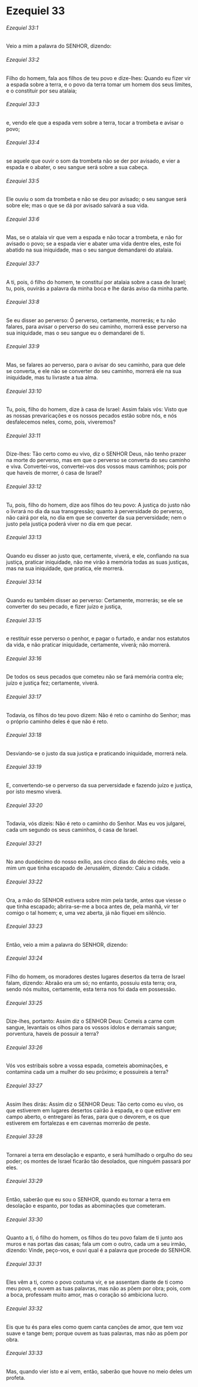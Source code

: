 # Ezequiel 33

###### Ezequiel 33:1

Veio a mim a palavra do SENHOR, dizendo:

###### Ezequiel 33:2

Filho do homem, fala aos filhos de teu povo e dize-lhes: Quando eu fizer vir a espada sobre a terra, e o povo da terra tomar um homem dos seus limites, e o constituir por seu atalaia;

###### Ezequiel 33:3

e, vendo ele que a espada vem sobre a terra, tocar a trombeta e avisar o povo;

###### Ezequiel 33:4

se aquele que ouvir o som da trombeta não se der por avisado, e vier a espada e o abater, o seu sangue será sobre a sua cabeça.

###### Ezequiel 33:5

Ele ouviu o som da trombeta e não se deu por avisado; o seu sangue será sobre ele; mas o que se dá por avisado salvará a sua vida.

###### Ezequiel 33:6

Mas, se o atalaia vir que vem a espada e não tocar a trombeta, e não for avisado o povo; se a espada vier e abater uma vida dentre eles, este foi abatido na sua iniquidade, mas o seu sangue demandarei do atalaia.

###### Ezequiel 33:7

A ti, pois, ó filho do homem, te constituí por atalaia sobre a casa de Israel; tu, pois, ouvirás a palavra da minha boca e lhe darás aviso da minha parte.

###### Ezequiel 33:8

Se eu disser ao perverso: Ó perverso, certamente, morrerás; e tu não falares, para avisar o perverso do seu caminho, morrerá esse perverso na sua iniquidade, mas o seu sangue eu o demandarei de ti.

###### Ezequiel 33:9

Mas, se falares ao perverso, para o avisar do seu caminho, para que dele se converta, e ele não se converter do seu caminho, morrerá ele na sua iniquidade, mas tu livraste a tua alma.

###### Ezequiel 33:10

Tu, pois, filho do homem, dize à casa de Israel: Assim falais vós: Visto que as nossas prevaricações e os nossos pecados estão sobre nós, e nós desfalecemos neles, como, pois, viveremos?

###### Ezequiel 33:11

Dize-lhes: Tão certo como eu vivo, diz o SENHOR Deus, não tenho prazer na morte do perverso, mas em que o perverso se converta do seu caminho e viva. Convertei-vos, convertei-vos dos vossos maus caminhos; pois por que haveis de morrer, ó casa de Israel?

###### Ezequiel 33:12

Tu, pois, filho do homem, dize aos filhos do teu povo: A justiça do justo não o livrará no dia da sua transgressão; quanto à perversidade do perverso, não cairá por ela, no dia em que se converter da sua perversidade; nem o justo pela justiça poderá viver no dia em que pecar.

###### Ezequiel 33:13

Quando eu disser ao justo que, certamente, viverá, e ele, confiando na sua justiça, praticar iniquidade, não me virão à memória todas as suas justiças, mas na sua iniquidade, que pratica, ele morrerá.

###### Ezequiel 33:14

Quando eu também disser ao perverso: Certamente, morrerás; se ele se converter do seu pecado, e fizer juízo e justiça,

###### Ezequiel 33:15

e restituir esse perverso o penhor, e pagar o furtado, e andar nos estatutos da vida, e não praticar iniquidade, certamente, viverá; não morrerá.

###### Ezequiel 33:16

De todos os seus pecados que cometeu não se fará memória contra ele; juízo e justiça fez; certamente, viverá.

###### Ezequiel 33:17

Todavia, os filhos do teu povo dizem: Não é reto o caminho do Senhor; mas o próprio caminho deles é que não é reto.

###### Ezequiel 33:18

Desviando-se o justo da sua justiça e praticando iniquidade, morrerá nela.

###### Ezequiel 33:19

E, convertendo-se o perverso da sua perversidade e fazendo juízo e justiça, por isto mesmo viverá.

###### Ezequiel 33:20

Todavia, vós dizeis: Não é reto o caminho do Senhor. Mas eu vos julgarei, cada um segundo os seus caminhos, ó casa de Israel.

###### Ezequiel 33:21

No ano duodécimo do nosso exílio, aos cinco dias do décimo mês, veio a mim um que tinha escapado de Jerusalém, dizendo: Caiu a cidade.

###### Ezequiel 33:22

Ora, a mão do SENHOR estivera sobre mim pela tarde, antes que viesse o que tinha escapado; abrira-se-me a boca antes de, pela manhã, vir ter comigo o tal homem; e, uma vez aberta, já não fiquei em silêncio.

###### Ezequiel 33:23

Então, veio a mim a palavra do SENHOR, dizendo:

###### Ezequiel 33:24

Filho do homem, os moradores destes lugares desertos da terra de Israel falam, dizendo: Abraão era um só; no entanto, possuiu esta terra; ora, sendo nós muitos, certamente, esta terra nos foi dada em possessão.

###### Ezequiel 33:25

Dize-lhes, portanto: Assim diz o SENHOR Deus: Comeis a carne com sangue, levantais os olhos para os vossos ídolos e derramais sangue; porventura, haveis de possuir a terra?

###### Ezequiel 33:26

Vós vos estribais sobre a vossa espada, cometeis abominações, e contamina cada um a mulher do seu próximo; e possuireis a terra?

###### Ezequiel 33:27

Assim lhes dirás: Assim diz o SENHOR Deus: Tão certo como eu vivo, os que estiverem em lugares desertos cairão à espada, e o que estiver em campo aberto, o entregarei às feras, para que o devorem, e os que estiverem em fortalezas e em cavernas morrerão de peste.

###### Ezequiel 33:28

Tornarei a terra em desolação e espanto, e será humilhado o orgulho do seu poder; os montes de Israel ficarão tão desolados, que ninguém passará por eles.

###### Ezequiel 33:29

Então, saberão que eu sou o SENHOR, quando eu tornar a terra em desolação e espanto, por todas as abominações que cometeram.

###### Ezequiel 33:30

Quanto a ti, ó filho do homem, os filhos do teu povo falam de ti junto aos muros e nas portas das casas; fala um com o outro, cada um a seu irmão, dizendo: Vinde, peço-vos, e ouvi qual é a palavra que procede do SENHOR.

###### Ezequiel 33:31

Eles vêm a ti, como o povo costuma vir, e se assentam diante de ti como meu povo, e ouvem as tuas palavras, mas não as põem por obra; pois, com a boca, professam muito amor, mas o coração só ambiciona lucro.

###### Ezequiel 33:32

Eis que tu és para eles como quem canta canções de amor, que tem voz suave e tange bem; porque ouvem as tuas palavras, mas não as põem por obra.

###### Ezequiel 33:33

Mas, quando vier isto e aí vem, então, saberão que houve no meio deles um profeta.

